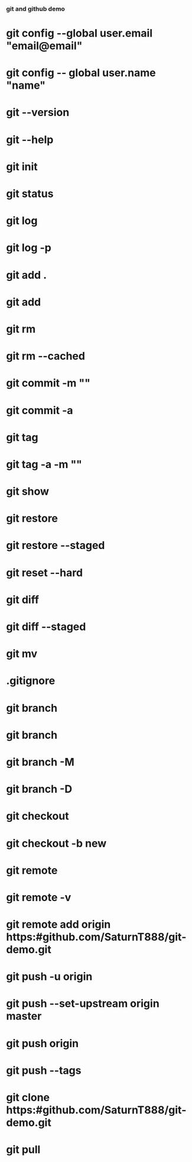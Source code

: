 ### git and github demo

# git config --global user.email "email@email"
# git config -- global user.name "name"
# git --version
# git --help
# git init
# git status
# git log
# git log -p
# git add .
# git add <file>
# git rm <filename>
# git rm --cached <file>
# git commit -m "<message>"
# git commit -a
# git tag <tag-name>
# git tag -a <tag-name> -m "<message>"
# git show <commit-hash>
# git restore <filename>
# git restore --staged <filename>
# git reset --hard <commit-hash>
# git diff
# git diff --staged
# git mv <current-name> <new-name>
# .gitignore
# git branch
# git branch <branch name>
# git branch -M <new branch name>
# git branch -D <branch name>
# git checkout <branch name>
# git checkout -b new
# git remote
# git remote -v
# git remote add origin https:#github.com/SaturnT888/git-demo.git
# git push -u origin <branch name>
# git push --set-upstream origin master
# git push origin <tag-name>
# git push --tags
# git clone https:#github.com/SaturnT888/git-demo.git
# git pull

